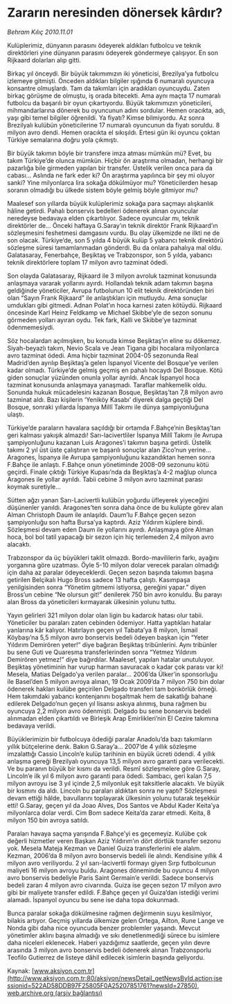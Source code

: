 # Zararın neresinden dönersek kârdır?

*Behram Kılıç 2010.11.01*

<font class="agenda2NewsSpot">
 Kulüplerimiz, dünyanın parasını ödeyerek aldıkları futbolcu ve teknik direktörleri yine dünyanın parasını ödeyerek göndermeye çalışıyor. En son Rijkaard dolarları alıp gitti.
</font>
<font class="newsDetail">
 <p>
 </p>
 <p class="MsoNormal">
  Birkaç yıl önceydi. Bir büyük takımımızın iki yöneticisi, Brezilya’ya futbolcu izlemeye gitmişti. Önceden aldıkları bilgiler ışığında 6 numaralı oyuncuya konsantre olmuşlardı. Tam da takımları için aradıkları oyuncuydu. Zaten birkaç görüşme de olmuştu, iş orada bitecekti. Ama aynı maçta 17 numaralı futbolcu da başarılı bir oyun çıkartıyordu. Büyük takımımızın yöneticileri, mihmandarlarına dönerek bu oyuncunun adını sordular. Hemen oracıkta, adı, yaşı gibi temel bilgiler öğrenildi. Ya fiyatı? Kimse bilmiyordu. Az sonra Brezilyalı kulübün yöneticilerine 17 numaralı oyuncunun da fiyatı soruldu. 8 milyon avro dendi. Hemen oracıkta el sıkışıldı. Ertesi gün iki oyuncu çoktan Türkiye semalarına doğru yola çıkmıştı.
 </p>
 <p class="MsoNormal">
  Bir büyük takımın böyle bir transfere imza atması mümkün mü? Evet, bu takım Türkiye’de olunca mümkün. Hiçbir ön araştırma olmadan, herhangi bir pazarlığa bile girmeden yapılan bir transfer. Üstelik verilen onca para da cabası… Aslında ne fark eder ki? Ön araştırma yapılınca bir şey mi oluyor sanki? Yine milyonlarca lira sokağa dökülmüyor mu? Yöneticilerden hesap soranın olmadığı bu ülkede sistem böyle gelmiş böyle gitmiyor mu?
 </p>
 <p class="MsoNormal">
  Maalesef son yıllarda büyük kulüplerimiz sokağa para saçmayı alışkanlık hâline getirdi. Pahalı bonservis bedelleri ödenerek alınan oyuncular neredeyse bedavaya elden çıkartılıyor. Sadece oyuncular mı, teknik direktörler de… Önceki haftaya G.Saray’ın teknik direktör Frank Rijkaard’ın sözleşmesini feshetmesi damgasını vurdu. Bu olay ülkemizde ne ilkti ne de son olacak. Türkiye’de, son 5 yılda 4 büyük kulüp 5 yabancı teknik direktörü sözleşme süresi tamamlanmadan gönderdi. Bu da onlara pahalıya mal oldu. Galatasaray, Fenerbahçe, Beşiktaş ve Trabzonspor, son 5 yılda, yabancı teknik direktörlere toplam 17 milyon avro tazminat ödedi.
 </p>
 <p class="MsoNormal">
  Son olayda Galatasaray, Rijkaard ile 3 milyon avroluk tazminat konusunda anlaşmaya vararak yollarını ayırdı. Hollandalı teknik adam takımın başına geldiğinde yöneticiler, Avrupa futbolunun 10 elit teknik direktöründen biri olan “Sayın Frank Rijkaard” ile anlaştıkları için mutluydu. Ama sonuçlar umdukları gibi gitmedi. Adnan Polat’ın hoca karnesi zaten kötüydü. Rijkaard öncesinde Karl Heinz Feldkamp ve Michael Skibbe’yle de sezon sonunu görmeden yolları ayıran oydu. Tek fark, Kalli ve Skibbe’ye tazminat ödenmemesiydi.
 </p>
 <p class="MsoNormal">
  Söz hocalardan açılmışken, bu konuda kimse Beşiktaş’ın eline su dökemez. Siyah-beyazlı takım, Nevio Scala ve Jean Tigana gibi hocalara milyonlarca avro tazminat ödedi. Ama hiçbir tazminat 2004-05 sezonunda Real Madrid’den ayrılıp Beşiktaş’a gelen İspanyol Vicente del Bosque’ye verilen kadar olmadı. Türkiye’de gelmiş geçmiş en pahalı hocaydı Del Bosque. Kötü giden sonuçlar yüzünden onunla yollar ayrıldı. Ancak İspanyol hoca tazminat konusunda anlaşmaya yanaşmadı. Taraflar mahkemelik oldu. Sonunda hukuk mücadelesini kazanan Bosque, Beşiktaş’tan 7,8 milyon avro tazminat aldı. Bazı kişilerin ‘Yeniköy Kasabı’ diyerek dalga geçtiği Del Bosque, sonraki yıllarda İspanya Millî Takımı ile dünya şampiyonluğuna ulaştı.
 </p>
 <p class="MsoNormal">
  Türkiye’de paraların havalara saçıldığı bir ortamda F.Bahçe’nin Beşiktaş’tan geri kalması yakışık almazdı! Sarı-lacivertliler İspanya Millî Takımı ile Avrupa şampiyonluğunu kazanan Luis Aragones’i takımın başına getirdi. Üstelik takımı 2 yıl üst üste çalıştıran ve başarılı sonuçlar alan Zico’nun yerine... Aragones, İspanya ile Avrupa şampiyonluğunu kazandıktan hemen sonra F.Bahçe ile anlaştı. F.Bahçe onun yönetiminde 2008-09 sezonunu kötü geçirdi. Finale çıktığı Türkiye Kupası’nda da Beşiktaş’a 4-2 mağlup olunca Aragones ile yollar ayrıldı. Tabii cebine 3 milyon avro tazminat parası koymak suretiyle…
 </p>
 <p class="MsoNormal">
  Sütten ağzı yanan Sarı-Lacivertli kulübün yoğurdu üfleyerek yiyeceğini düşünenler yanıldı. Aragones’ten sonra daha önce de bu kulüpte görev alan Alman Christoph Daum ile anlaşıldı. Daum’lu F.Bahçe geçen sezon şampiyonluğu son hafta Bursa’ya kaptırdı. Aziz Yıldırım küplere bindi. Sözleşmesi devam eden Daum ile yollarını ayırdı. Anlaşmaya göre Alman hoca, bol bol tatil yapacağı bir sezon için hiç terlemeden 2,4 milyon avro alacaktı.
 </p>
 <p class="MsoNormal">
  Trabzonspor da üç büyükleri taklit olmazdı. Bordo-mavililerin farkı, ayağını yorganına göre uzatması. Öyle 5-10 milyon dolar verecek paraları olmadığı için daha az paralar ödeyeceklerdi. Geçen sezon başında takımın başına getirilen Belçikalı Hugo Bross sadece 13 hafta çalıştı. Kasımpaşa yenilgisinden sonra “Yönetim gitmemi istiyorsa, gereğini yapar.” diyen Bross’un cebine “Ne olursun git!” denilerek 750 bin avro konuldu. Bu parayı alan Bross da yöneticileri kırmayarak ülkesinin yolunu tuttu.
 </p>
 <p class="MsoNormal">
  Yayın gelirleri 321 milyon dolar olan ligin bu kadarcık hatası olur tabii. Yöneticiler bu paraları zaten cebinden ödemiyor. Hatta yaptıkları hatalar yanlarına kâr kalıyor. Hatırlayın geçen yıl Tabata’ya 8 milyon, İsmail Köybaşı’na 5,5 milyon avro bonservis bedeli ödeyen başkan için “Yeter Yıldırım Demirören yeter!” diye bağıran Beşiktaş tribünlerini. Aynı tribünler bu sene Guti ve Quaresma transferlerinden sonra “Yetmez Yıldırım Demirören yetmez!” diye bağırdılar. Maalesef, yapılan hatalar unutuluyor. Beşiktaş yönetiminin har vurup harman savuracak o kadar çok parası var ki! Mesela, Matias Delgado’ya verilen paralar… 2006’da Ülker’in sponsorluğu ile Basel’den 5 milyon avroya alınan, 19 Ocak 2009’da 7 milyon 750 bin dolar ödenerek hakları kulübe geçirilen Delgado transferi tam bonkörlük örneği. Hem takımdaki yabancı kontenjanını boşaltmak hem de sakatlığı bahane edilerek Delgado’nun geçen yıl lisansı askıya alınmış, buna rağmen bu oyuncuya 2,2 milyon avro ödenmişti. Delgado bu sene bonservis bedeli alınmadan elden çıkartıldı ve Birleşik Arap Emirlikleri’nin El Cezire takımına bedavaya verildi.
 </p>
 <p class="MsoNormal">
  Büyüklerimizin bir futbolcuya ödediği paralar Anadolu’da bazı takımların yıllık bütçelerine denk. Bakın G.Saray’a… 2007’de 4 yıllık sözleşme imzalattığı Cassio Lincoln’e kulüp tarihinin en büyük ücreti ödendi. 4 yıllık anlaşma gereği Brezilyalı oyuncuya 13,5 milyon avro garanti para verilecekti. Ve bu paranın büyük bir kısmı da verildi. Resmî sözleşmelere göre G.Saray, Lincoln’e ilk yıl 6 milyon avro garanti para ödedi. Sambacı, geri kalan 7,5 milyon avroyu ise 3 yıl içinde 2,5 milyonluk eşit taksitlerle alacaktı. Ve büyük bir kısmını da aldı. Lincoln bu paraları aldıktan sonra ne yaptı? Sözleşmesi devam ettiği hâlde, bavullarını toplayarak ülkesinin yolunu tutarak teşekkür etti! G.Saray, geçen yıl da Joao Alves, Dos Santos ve Abdul Kader Keita’ya milyonlarca dolar verdi. Cim Bom sadece Keita’da zarar etmedi. Keita, 8 milyon 150 bin avroya satıldı.
 </p>
 <p class="MsoNormal">
  Paraları havaya saçma yarışında F.Bahçe’yi es geçemeyiz. Kulübe çok değerli hizmetler veren Başkan Aziz Yıldırım’ın dört dörtlük transfer sezonu yok. Mesela Mateja Kezman ve Daniel Guiza transferlerini ele alalım. Kezman, 2006’da 8 milyon avro bonservis bedeli ile alındı. Kendisine yıllık 4 milyon avro veriliyordu. 2 yıl sarı-lacivertli formayı giyen Sırp futbolcunun maliyeti 16 milyon avroyu buldu. Aragones döneminde bu oyuncu 4 milyon avro bonservis bedeliyle Paris Saint Germain’e verildi. Sadece bonservis bedeli zararı 4 milyon avro civarında. Guiza ise geçen sezon 17 milyon avro gibi bir maliyete transfer edildi. F.Bahçe geçen yıl Guiza’dan istediği verimi alamadı. İspanyol oyuncu bu sene ise daha topa dokunmadı.
 </p>
 <p class="MsoNormal">
  Bunca paralar sokağa dökülmesine rağmen değirmenin suyu kesilmiyor, bilakis artıyor. Geçmiş yıllarda ülkemize gelen Ortega, Ailton, Rune Lange ve Nonda gibi daha nice oyuncuda benzer problemler yaşandı. Mevcut yönetimler aklını başına almadığı ve sıkı denetlenmediği sürece bu isimlere daha niceleri eklenecek. Haberi yazdığımız saatlerde, geçen yılın devre arasında 3 milyon avro bonservis bedeli ödenerek alınan Trabzonsporlu Teofilo Gutierrez de listeye dâhil edilecek isimlerin başında geliyordu.
  <span>
  </span>
 </p>
 <p>
 </p>
</font>

Kaynak: [www.aksiyon.com.tr](http://www.aksiyon.com.tr:80/aksiyon/newsDetail_getNewsById.action;jsessionid=522AD58DDB97F25805F0A25207851761?newsId=27850), [web.archive.org (arşiv bağlantısı)](http://web.archive.org/web/20101104093012/http://www.aksiyon.com.tr:80/aksiyon/newsDetail_getNewsById.action;jsessionid=522AD58DDB97F25805F0A25207851761?newsId=27850)
